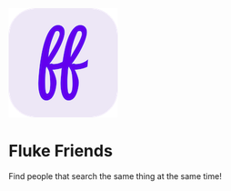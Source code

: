 ![alt text](https://github.com/Singularity-Coder/Fluke-Friends/blob/main/assets/logo192.png)
# Fluke Friends
Find people that search the same thing at the same time!
